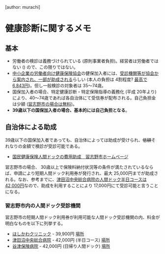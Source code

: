[author: murachi]
# 健康診断に関するメモ

## 基本

* 労働者の検診は義務づけられている (原則事業者負担)。経営者は労働者ではない (\) ので、この限りではない。
* [中小企業の労働者向け健康保険協会](http:://www.kyoukaikenpo.or.jp/)の健保加入者には、[受診機関等が協会から案内され、一部が助成される](http:://www.kyoukaikenpo.or.jp/7,0,21.html)らしい (本人の負担は 4割程度? [最高で 6,843円](http:://www.kyoukaikenpo.or.jp/7,1808,21.html))。但し一般検診の対象者は 35～74歳。
* 国保加入者の場合、特定健康診断・特定保険指導の義務化 (平成 20年より) により、40～74歳であれば各自治体にて受信券が配布される。自己負担金は少額 ([習志野市の場合は無料](http:://www.city.narashino.chiba.jp/kurashi/kokuho/tokuteikenshin/index.html))。
* **39歳以下の国保加入者の場合、基本的には自己負担となる**。

## 自治体による助成

39歳以下の国保加入者であっても、自治体によっては助成が受けられ、~~低額~~それなりの金額で検診が受診可能である。

* [国民健康保険人間ドックの費用助成　習志野市ホームページ](http:://www.city.narashino.chiba.jp/kurashi/kokuho/ningendock/index.html)

習志野市の場合、 30歳以上で保険料納付状況等の条件が満たされているならば、申請により短期人間ドック利用券が発行され、最大 25,000円までが助成される。なお、参考までに、[津田沼中央総合病院の人間ドック半日コースは 42,000円](http:://www.tcgh.jp/doc_halfday.html)なので、助成を利用することにより 17,000円にて受診可能と言うことになる。

### 習志野市内の人間ドック受診機関

習志野市の短期人間ドック利用券が利用可能な人間ドック受診機関の内、料金が明白なものを以下に列挙する。

* [ほしかわクリニック](http:://dock.cocokarada.jp/detail_hos/0987083/01.html) - 39,900円 [場所](http:://maps.google.co.jp/maps?oe=utf-8&hl=ja&client=firefox-a&ie=UTF8&q=%E5%8D%83%E8%91%89%E7%9C%8C%E7%BF%92%E5%BF%97%E9%87%8E%E5%B8%82%E5%AE%9F%E7%B1%BE%EF%BC%92%EF%BC%8D%EF%BC%91%EF%BC%95%EF%BC%8D%EF%BC%92%EF%BC%93&fb=1&gl=jp&hnear=%E5%8D%83%E8%91%89%E7%9C%8C%E8%88%B9%E6%A9%8B%E5%B8%82&view=map&cid=7982889833385851099&brcurrent=3,0x60228108830bc17b:0x10c2fe8df3736d08,0&ll=35.68754,140.066285&spn=0.007703,0.010965&z=16&iwloc=A)
* [津田沼中央総合病院](http:://www.tcgh.jp/doc_halfday.html) - 42,000円 (半日コース) [場所](http:://maps.google.co.jp/maps?oe=utf-8&hl=ja&client=firefox-a&ie=UTF8&q=%E6%B4%A5%E7%94%B0%E6%B2%BC%E4%B8%AD%E5%A4%AE%E7%B7%8F%E5%90%88%E7%97%85%E9%99%A2&fb=1&gl=jp&hq=%E6%B4%A5%E7%94%B0%E6%B2%BC%E4%B8%AD%E5%A4%AE%E7%B7%8F%E5%90%88%E7%97%85%E9%99%A2&hnear=%E5%8D%83%E8%91%89%E7%9C%8C%E8%88%B9%E6%A9%8B%E5%B8%82&ll=35.689997,140.019636&spn=0.015406,0.02193&z=15&iwloc=A&brcurrent=3,0x60187f8e24bdb265:0x4953611feff5776,0)
* [谷津保険病院](http:://www.yatsu.or.jp/dock/index.htm) - 42,000円 (日帰り人間ドック) [場所](http:://maps.google.co.jp/maps?f=q&source=s_q&hl=ja&geocode=&q=%E8%B0%B7%E6%B4%A5%E4%BF%9D%E9%99%BA%E7%97%85%E9%99%A2&aq=&sll=35.689997,140.019636&sspn=0.015406,0.02193&gl=jp&brcurrent=3,0x60187f927cd70195:0x7c8c5928510de48a,0&ie=UTF8&hq=%E8%B0%B7%E6%B4%A5%E4%BF%9D%E9%99%BA%E7%97%85%E9%99%A2&hnear=&ll=35.68618,140.007448&spn=0.007268,0.010965&z=16&iwloc=A)
